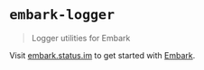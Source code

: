 # `embark-logger`

> Logger utilities for Embark

Visit [embark.status.im](https://embark.status.im/) to get started with
[Embark](https://github.com/embark-framework/embark).
